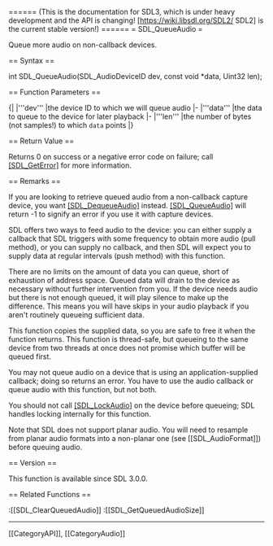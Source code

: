 ====== (This is the documentation for SDL3, which is under heavy development and the API is changing! [https://wiki.libsdl.org/SDL2/ SDL2] is the current stable version!) ======
= SDL_QueueAudio =

Queue more audio on non-callback devices.

== Syntax ==

<syntaxhighlight lang='c'>
int SDL_QueueAudio(SDL_AudioDeviceID dev, const void *data, Uint32 len);
</syntaxhighlight>

== Function Parameters ==

{|
|'''dev'''
|the device ID to which we will queue audio
|-
|'''data'''
|the data to queue to the device for later playback
|-
|'''len'''
|the number of bytes (not samples!) to which <code>data</code> points
|}

== Return Value ==

Returns 0 on success or a negative error code on failure; call
[[SDL_GetError]]() for more information.

== Remarks ==

If you are looking to retrieve queued audio from a non-callback capture
device, you want [[SDL_DequeueAudio]]() instead. [[SDL_QueueAudio]]() will
return -1 to signify an error if you use it with capture devices.

SDL offers two ways to feed audio to the device: you can either supply a
callback that SDL triggers with some frequency to obtain more audio (pull
method), or you can supply no callback, and then SDL will expect you to
supply data at regular intervals (push method) with this function.

There are no limits on the amount of data you can queue, short of
exhaustion of address space. Queued data will drain to the device as
necessary without further intervention from you. If the device needs audio
but there is not enough queued, it will play silence to make up the
difference. This means you will have skips in your audio playback if you
aren't routinely queueing sufficient data.

This function copies the supplied data, so you are safe to free it when the
function returns. This function is thread-safe, but queueing to the same
device from two threads at once does not promise which buffer will be
queued first.

You may not queue audio on a device that is using an application-supplied
callback; doing so returns an error. You have to use the audio callback or
queue audio with this function, but not both.

You should not call [[SDL_LockAudio]]() on the device before queueing; SDL
handles locking internally for this function.

Note that SDL does not support planar audio. You will need to resample from
planar audio formats into a non-planar one (see [[SDL_AudioFormat]]) before
queuing audio.

== Version ==

This function is available since SDL 3.0.0.

== Related Functions ==

:[[SDL_ClearQueuedAudio]]
:[[SDL_GetQueuedAudioSize]]

----
[[CategoryAPI]], [[CategoryAudio]]


